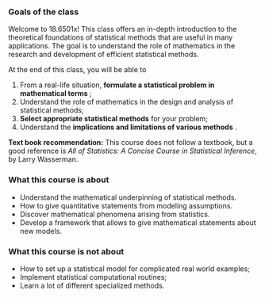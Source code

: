 ### Goals of the class



 Welcome to 18.6501x! This class offers an in-depth introduction to the theoretical foundations of statistical methods that are useful in many applications. The goal is to understand the role of mathematics in the research and development of efficient statistical methods. 

 At the end of this class, you will be able to 

1.  From a real-life situation, **formulate a statistical problem in mathematical terms** ; 
2.  Understand the role of mathematics in the design and analysis of statistical methods; 
3. **Select appropriate statistical methods**  for your problem; 
4.  Understand the **implications and limitations of various methods** . 

**Text book recommendation:**  This course does not follow a textbook, but a good reference is *All of Statistics: A Concise Course in Statistical Inference*, by Larry Wasserman. 



### What this course is about



-  Understand the mathematical underpinning of statistical methods. 
-  How to give quantitative statements from modeling assumptions. 
-  Discover mathematical phenomena arising from statistics. 
-  Develop a framework that allows to give mathematical statements about new models. 



### What this course is **not** about



-  How to set up a statistical model for complicated real world examples;
-  Implement statistical computational routines;
-  Learn a lot of different specialized methods.

